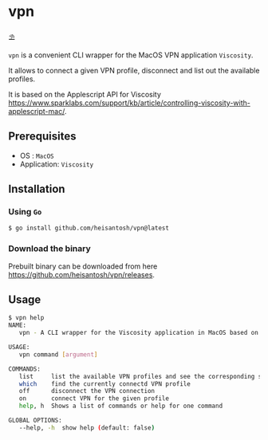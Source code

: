 # vpn

⛱️

`vpn` is a convenient CLI wrapper for the MacOS VPN application `Viscosity`.

It allows to connect a given VPN profile, disconnect and list out the available profiles.

It is based on the Applescript API for Viscosity https://www.sparklabs.com/support/kb/article/controlling-viscosity-with-applescript-mac/.

## Prerequisites
* OS : `MacOS`
* Application: `Viscosity`

## Installation
### Using `Go`
```bash
$ go install github.com/heisantosh/vpn@latest
```

### Download the binary
Prebuilt binary can be downloaded from here https://github.com/heisantosh/vpn/releases.

## Usage
```bash
$ vpn help
NAME:
   vpn - A CLI wrapper for the Viscosity application in MacOS based on the Applescript API.

USAGE:
   vpn command [argument]

COMMANDS:
   list     list the available VPN profiles and see the corresponding states
   which    find the currently connectd VPN profile
   off      disconnect the VPN connection
   on       connect VPN for the given profile
   help, h  Shows a list of commands or help for one command

GLOBAL OPTIONS:
   --help, -h  show help (default: false)
```